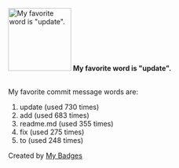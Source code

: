 <img src="https://github.com/my-badges/my-badges/blob/master/src/all-badges/favorite-word/favorite-word.png?raw=true" alt="My favorite word is &quot;update&quot;." title="My favorite word is &quot;update&quot;." width="128">
<strong>My favorite word is &quot;update&quot;.</strong>
<br><br>

My favorite commit message words are:

1. update (used 730 times)
2. add (used 683 times)
3. readme.md (used 355 times)
4. fix (used 275 times)
5. to (used 248 times)


Created by <a href="https://github.com/my-badges/my-badges">My Badges</a>